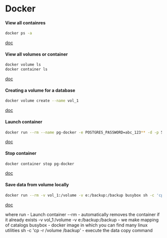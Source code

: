 # Docker

#### View all containres

```bash
docker ps -a
```
[doc](https://docs.docker.com/engine/reference/commandline/ps/)


#### View all volumes or container

```bash
docker volume ls
docker container ls
```
[doc](https://docs.docker.com/engine/reference/commandline/container_ls/)

#### Creating a volume for a database
```bash
docker volume create --name vol_1
```
[doc](https://docs.docker.com/engine/reference/commandline/volume_create/)

#### Launch container

```bash
docker run --rm --name pg-docker -e POSTGRES_PASSWORD=abc_123** -d -p 5400:5432 -v vol_1:/var/lib/postgresql/data postgres
```
[doc](https://docs.docker.com/engine/reference/commandline/run/)

#### Stop container

```bash
docker container stop pg-docker
```
[doc](https://docs.docker.com/engine/reference/commandline/container_stop/)

#### Save data from volume locally

```bash
docker run --rm -v vol_1:/volume -v e:/backup:/backup busybox sh -c 'cp -r /volume /backup'
```
[doc](https://docs.docker.com/desktop/backup-and-restore/)

where
run - Launch container
--rm - automatically removes the container if it already exists
-v vol_1:/volume -v e:/backup:/backup - we make mapping of catalogs
busybox - docker image in which you can find many linux utilities
sh -c 'cp -r /volume /backup' - execute the data copy command
